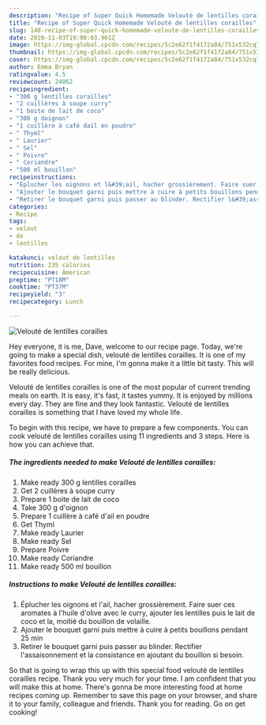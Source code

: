 ```yaml
---
description: "Recipe of Super Quick Homemade Velouté de lentilles corailles"
title: "Recipe of Super Quick Homemade Velouté de lentilles corailles"
slug: 148-recipe-of-super-quick-homemade-veloute-de-lentilles-corailles
date: 2020-11-03T19:00:03.961Z
image: https://img-global.cpcdn.com/recipes/5c2e62f1f4172a84/751x532cq70/veloute-de-lentilles-corailles-photo-principale-de-la-recette.jpg
thumbnail: https://img-global.cpcdn.com/recipes/5c2e62f1f4172a84/751x532cq70/veloute-de-lentilles-corailles-photo-principale-de-la-recette.jpg
cover: https://img-global.cpcdn.com/recipes/5c2e62f1f4172a84/751x532cq70/veloute-de-lentilles-corailles-photo-principale-de-la-recette.jpg
author: Emma Bryan
ratingvalue: 4.5
reviewcount: 24062
recipeingredient:
- "300 g lentilles corailles"
- "2 cuillères à soupe curry"
- "1 boite de lait de coco"
- "300 g doignon"
- "1 cuillère à café dail en poudre"
- " Thyml"
- " Laurier"
- " Sel"
- " Poivre"
- " Coriandre"
- "500 ml bouillon"
recipeinstructions:
- "Éplucher les oignons et l&#39;ail, hacher grossièrement. Faire suer ces aromates à l&#39;huile d&#39;olive avec le curry, ajouter les lentilles puis le lait de coco et la, moitié du bouillon de volaille."
- "Ajouter le bouquet garni puis mettre à cuire à petits bouillons pendant 25 min"
- "Retirer le bouquet garni puis passer au blinder. Rectifier l&#39;assaisonnement et la consistance en ajoutant du bouillon si besoin."
categories:
- Recipe
tags:
- velout
- de
- lentilles

katakunci: velout de lentilles 
nutrition: 235 calories
recipecuisine: American
preptime: "PT18M"
cooktime: "PT37M"
recipeyield: "3"
recipecategory: Lunch

---
```



![Velouté de lentilles corailles](https://img-global.cpcdn.com/recipes/5c2e62f1f4172a84/751x532cq70/veloute-de-lentilles-corailles-photo-principale-de-la-recette.jpg)

Hey everyone, it is me, Dave, welcome to our recipe page. Today, we're going to make a special dish, velouté de lentilles corailles. It is one of my favorites food recipes. For mine, I'm gonna make it a little bit tasty. This will be really delicious.



Velouté de lentilles corailles is one of the most popular of current trending meals on earth. It is easy, it's fast, it tastes yummy. It is enjoyed by millions every day. They are fine and they look fantastic. Velouté de lentilles corailles is something that I have loved my whole life.


To begin with this recipe, we have to prepare a few components. You can cook velouté de lentilles corailles using 11 ingredients and 3 steps. Here is how you can achieve that.

<!--inarticleads1-->

##### The ingredients needed to make Velouté de lentilles corailles:

1. Make ready 300 g lentilles corailles
1. Get 2 cuillères à soupe curry
1. Prepare 1 boite de lait de coco
1. Take 300 g d&#39;oignon
1. Prepare 1 cuillère à café d&#39;ail en poudre
1. Get  Thyml
1. Make ready  Laurier
1. Make ready  Sel
1. Prepare  Poivre
1. Make ready  Coriandre
1. Make ready 500 ml bouillon




<!--inarticleads2-->

##### Instructions to make Velouté de lentilles corailles:

1. Éplucher les oignons et l&#39;ail, hacher grossièrement. Faire suer ces aromates à l&#39;huile d&#39;olive avec le curry, ajouter les lentilles puis le lait de coco et la, moitié du bouillon de volaille.
1. Ajouter le bouquet garni puis mettre à cuire à petits bouillons pendant 25 min
1. Retirer le bouquet garni puis passer au blinder. Rectifier l&#39;assaisonnement et la consistance en ajoutant du bouillon si besoin.




So that is going to wrap this up with this special food velouté de lentilles corailles recipe. Thank you very much for your time. I am confident that you will make this at home. There's gonna be more interesting food at home recipes coming up. Remember to save this page on your browser, and share it to your family, colleague and friends. Thank you for reading. Go on get cooking!

